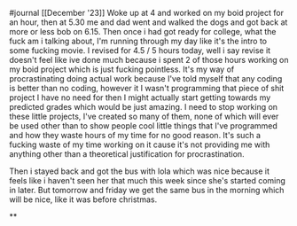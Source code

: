 #journal [[December '23]]
Woke up at 4 and worked on my boid project for an hour, then at 5.30 me and dad went and walked the dogs and got back at more or less bob on 6.15. Then once i had got ready for college, what the fuck am i talking about, I'm running through my day like it's the intro to some fucking movie. I revised for 4.5 / 5 hours today, well i say revise it doesn't feel like ive done much because i spent 2 of those hours working on my boid project which is just fucking pointless. It's my way of procrastinating doing actual work because I've told myself that any coding is better than no coding, however it I wasn't programming that piece of shit project I have no need for then I might actually start getting towards my predicted grades which would be just amazing. I need to stop working on these little projects, I've created so many of them, none of which will ever be used other than to show people cool little things that I've programmed and how they waste hours of my time for no good reason. It's such a fucking waste of my time working on it cause it's not providing me with anything other than a theoretical justification for procrastination.

Then i stayed back and got the bus with lola which was nice because it feels like i haven't seen her that much this week since she's started coming in later. But tomorrow and friday we get the same bus in the morning which will be nice, like it was before christmas.

**